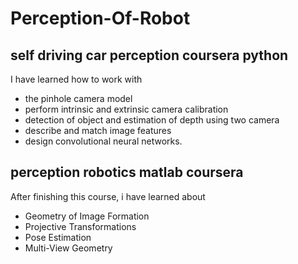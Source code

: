 # Perception-Of-Robot

## self driving car perception coursera python

I have learned how to work with 
* the pinhole camera model 
* perform intrinsic and extrinsic camera calibration
* detection of object and estimation of depth using two camera
* describe and match image features 
* design convolutional neural networks.

## perception robotics matlab coursera

After finishing this course, i have learned about

* Geometry of Image Formation
* Projective Transformations
* Pose Estimation
* Multi-View Geometry






